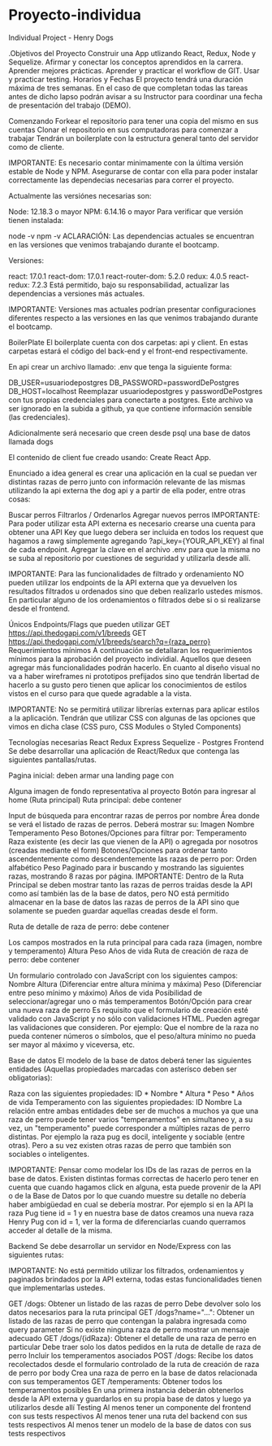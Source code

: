 # Proyecto-individua

Individual Project - Henry Dogs


.Objetivos del Proyecto
Construir una App utlizando React, Redux, Node y Sequelize.
Afirmar y conectar los conceptos aprendidos en la carrera.
Aprender mejores prácticas.
Aprender y practicar el workflow de GIT.
Usar y practicar testing.
Horarios y Fechas
El proyecto tendrá una duración máxima de tres semanas. En el caso de que completan todas las tareas antes de dicho lapso podrán avisar a su Instructor para coordinar una fecha de presentación del trabajo (DEMO).

Comenzando
Forkear el repositorio para tener una copia del mismo en sus cuentas
Clonar el repositorio en sus computadoras para comenzar a trabajar
Tendrán un boilerplate con la estructura general tanto del servidor como de cliente.

IMPORTANTE: Es necesario contar minimamente con la última versión estable de Node y NPM. Asegurarse de contar con ella para poder instalar correctamente las dependecias necesarias para correr el proyecto.

Actualmente las versiónes necesarias son:

Node: 12.18.3 o mayor
NPM: 6.14.16 o mayor
Para verificar que versión tienen instalada:

node -v
npm -v
ACLARACIÓN: Las dependencias actuales se encuentran en las versiones que venimos trabajando durante el bootcamp.

Versiones:

react: 17.0.1
react-dom: 17.0.1
react-router-dom: 5.2.0
redux: 4.0.5
react-redux: 7.2.3
Está permitido, bajo su responsabilidad, actualizar las dependencias a versiones más actuales.

IMPORTANTE: Versiones mas actuales podrían presentar configuraciones diferentes respecto a las versiones en las que venimos trabajando durante el bootcamp.

BoilerPlate
El boilerplate cuenta con dos carpetas: api y client. En estas carpetas estará el código del back-end y el front-end respectivamente.

En api crear un archivo llamado: .env que tenga la siguiente forma:

DB_USER=usuariodepostgres
DB_PASSWORD=passwordDePostgres
DB_HOST=localhost
Reemplazar usuariodepostgres y passwordDePostgres con tus propias credenciales para conectarte a postgres. Este archivo va ser ignorado en la subida a github, ya que contiene información sensible (las credenciales).

Adicionalmente será necesario que creen desde psql una base de datos llamada dogs

El contenido de client fue creado usando: Create React App.

Enunciado
a idea general es crear una aplicación en la cual se puedan ver distintas razas de perro junto con información relevante de las mismas utilizando la api externa the dog api y a partir de ella poder, entre otras cosas:

Buscar perros
Filtrarlos / Ordenarlos
Agregar nuevos perros
IMPORTANTE: Para poder utilizar esta API externa es necesario crearse una cuenta para obtener una API Key que luego debera ser incluida en todos los request que hagamos a rawg simplemente agregando ?api_key={YOUR_API_KEY} al final de cada endpoint. Agregar la clave en el archivo .env para que la misma no se suba al repositorio por cuestiones de seguridad y utilizarla desde allí.

IMPORTANTE: Para las funcionalidades de filtrado y ordenamiento NO pueden utilizar los endpoints de la API externa que ya devuelven los resultados filtrados u ordenados sino que deben realizarlo ustedes mismos. En particular alguno de los ordenamientos o filtrados debe si o si realizarse desde el frontend.

Únicos Endpoints/Flags que pueden utilizar
GET https://api.thedogapi.com/v1/breeds
GET https://api.thedogapi.com/v1/breeds/search?q={raza_perro}
Requerimientos mínimos
A continuación se detallaran los requerimientos mínimos para la aprobación del proyecto individial. Aquellos que deseen agregar más funcionalidades podrán hacerlo. En cuanto al diseño visual no va a haber wireframes ni prototipos prefijados sino que tendrán libertad de hacerlo a su gusto pero tienen que aplicar los conocimientos de estilos vistos en el curso para que quede agradable a la vista.

IMPORTANTE: No se permitirá utilizar librerías externas para aplicar estilos a la aplicación. Tendrán que utilizar CSS con algunas de las opciones que vimos en dicha clase (CSS puro, CSS Modules o Styled Components)

Tecnologías necesarias
 React
 Redux
 Express
 Sequelize - Postgres
Frontend
Se debe desarrollar una aplicación de React/Redux que contenga las siguientes pantallas/rutas.

Pagina inicial: deben armar una landing page con

 Alguna imagen de fondo representativa al proyecto
 Botón para ingresar al home (Ruta principal)
Ruta principal: debe contener

 Input de búsqueda para encontrar razas de perros por nombre
 Área donde se verá el listado de razas de perros. Deberá mostrar su:
Imagen
Nombre
Temperamento
Peso
 Botones/Opciones para filtrar por:
Temperamento
Raza existente (es decir las que vienen de la API) o agregada por nosotros (creadas mediante el form)
 Botones/Opciones para ordenar tanto ascendentemente como descendentemente las razas de perro por:
Orden alfabético
Peso
 Paginado para ir buscando y mostrando las siguientes razas, mostrando 8 razas por página.
IMPORTANTE: Dentro de la Ruta Principal se deben mostrar tanto las razas de perros traidas desde la API como así también las de la base de datos, pero NO está permitido almacenar en la base de datos las razas de perros de la API sino que solamente se pueden guardar aquellas creadas desde el form.

Ruta de detalle de raza de perro: debe contener

 Los campos mostrados en la ruta principal para cada raza (imagen, nombre y temperamento)
 Altura
 Peso
 Años de vida
Ruta de creación de raza de perro: debe contener

 Un formulario controlado con JavaScript con los siguientes campos:
Nombre
Altura (Diferenciar entre altura mínima y máxima)
Peso (Diferenciar entre peso mínimo y máximo)
Años de vida
 Posibilidad de seleccionar/agregar uno o más temperamentos
 Botón/Opción para crear una nueva raza de perro
Es requisito que el formulario de creación esté validado con JavaScript y no sólo con validaciones HTML. Pueden agregar las validaciones que consideren. Por ejemplo: Que el nombre de la raza no pueda contener números o símbolos, que el peso/altura mínimo no pueda ser mayor al máximo y viceversa, etc.

Base de datos
El modelo de la base de datos deberá tener las siguientes entidades (Aquellas propiedades marcadas con asterísco deben ser obligatorias):

 Raza con las siguientes propiedades:
ID *
Nombre *
Altura *
Peso *
Años de vida
 Temperamento con las siguientes propiedades:
ID
Nombre
La relación entre ambas entidades debe ser de muchos a muchos ya que una raza de perro puede tener varios "temperamentos" en simultaneo y, a su vez, un "temperamento" puede corresponder a múltiples razas de perro distintas. Por ejemplo la raza pug es docil, inteligente y sociable (entre otras). Pero a su vez existen otras razas de perro que también son sociables o inteligentes.

IMPORTANTE: Pensar como modelar los IDs de las razas de perros en la base de datos. Existen distintas formas correctas de hacerlo pero tener en cuenta que cuando hagamos click en alguna, esta puede provenir de la API o de la Base de Datos por lo que cuando muestre su detalle no debería haber ambigüedad en cual se debería mostrar. Por ejemplo si en la API la raza Pug tiene id = 1 y en nuestra base de datos creamos una nueva raza Henry Pug con id = 1, ver la forma de diferenciarlas cuando querramos acceder al detalle de la misma.

Backend
Se debe desarrollar un servidor en Node/Express con las siguientes rutas:

IMPORTANTE: No está permitido utilizar los filtrados, ordenamientos y paginados brindados por la API externa, todas estas funcionalidades tienen que implementarlas ustedes.

 GET /dogs:
Obtener un listado de las razas de perro
Debe devolver solo los datos necesarios para la ruta principal
 GET /dogs?name="...":
Obtener un listado de las razas de perro que contengan la palabra ingresada como query parameter
Si no existe ninguna raza de perro mostrar un mensaje adecuado
 GET /dogs/{idRaza}:
Obtener el detalle de una raza de perro en particular
Debe traer solo los datos pedidos en la ruta de detalle de raza de perro
Incluir los temperamentos asociados
 POST /dogs:
Recibe los datos recolectados desde el formulario controlado de la ruta de creación de raza de perro por body
Crea una raza de perro en la base de datos relacionada con sus temperamentos
 GET /temperaments:
Obtener todos los temperamentos posibles
En una primera instancia deberán obtenerlos desde la API externa y guardarlos en su propia base de datos y luego ya utilizarlos desde allí
Testing
 Al menos tener un componente del frontend con sus tests respectivos
 Al menos tener una ruta del backend con sus tests respectivos
 Al menos tener un modelo de la base de datos con sus tests respectivos
